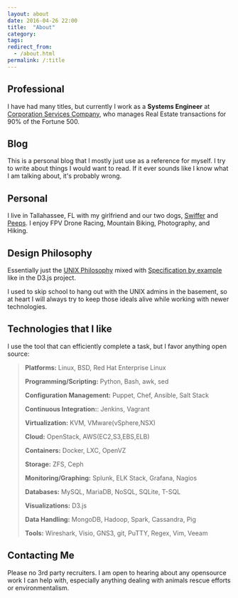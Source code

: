 ```yaml
---
layout: about
date: 2016-04-26 22:00
title:  "About"
category: 
tags: 
redirect_from:
  - /about.html
permalink: /:title
---
```


Professional
------------
I have had many titles, but currently I work as a **Systems Engineer** at [Corporation Services Company](https://www.cscglobal.com/service/cls/real-estate-recording-services), who manages Real Estate transactions for 90% of the Fortune 500.

Blog
----
This is a personal blog that I mostly just use as a reference for myself. I try to write about things I would want to read. If it ever sounds like I know what I am talking about, it's probably wrong.

Personal
--------
I live in Tallahassee, FL with my girlfriend and our two dogs, [Swiffer](https://www.graysonskent.com/assets/images/swiffer.jpg) and [Peeps](https://www.graysonskent.com/assets/images/peeps.JPG). I enjoy FPV Drone Racing, Mountain Biking, Photography, and Hiking.

Design Philosophy
-----------------
Essentially just the [UNIX Philosophy](http://wiki.c2.com/?UnixDesignPhilosophy) mixed with [Specification by example](https://en.wikipedia.org/wiki/Specification_by_example) like in the D3.js project. 

I used to skip school to hang out with the UNIX admins in the basement, so at heart I will always try to keep those ideals alive while working with newer technologies.

Technologies that I like
------------
I use the tool that can efficiently complete a task, but I favor anything open source:

> **Platforms:** Linux, BSD, Red Hat Enterprise Linux
> 
> **Programming/Scripting:** Python, Bash, awk, sed
> 
> **Configuration Management:** Puppet, Chef, Ansible, Salt Stack
> 
> **Continuous Integration:**: Jenkins, Vagrant
> 
> **Virtualization:** KVM, VMware(vSphere,NSX)
> 
> **Cloud:** OpenStack, AWS(EC2,S3,EBS,ELB)
> 
> **Containers:** Docker, LXC, OpenVZ
> 
> **Storage:** ZFS, Ceph
> 
> **Monitoring/Graphing:** Splunk, ELK Stack, Grafana, Nagios
> 
> **Databases:** MySQL, MariaDB, NoSQL, SQLite, T-SQL
> 
> **Visualizations:** D3.js
> 
> **Data Handling:** MongoDB, Hadoop, Spark, Cassandra, Pig
> 
> **Tools:** Wireshark, Visio, GNS3, git, PuTTY, Regex, Vim, Veeam

Contacting Me
---
Please no 3rd party recruiters. I am open to hearing about any opensource work I can help with, especially anything dealing with animals rescue efforts or environmentalism. 
